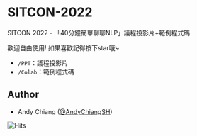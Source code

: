 # SITCON-2022
SITCON 2022 - 「40分鐘簡單聊聊NLP」議程投影片+範例程式碼

歡迎自由使用! 如果喜歡記得按下star哦~

* `/PPT`：議程投影片
* `/Colab`：範例程式碼

## Author
* Andy Chiang ([@AndyChiangSH](https://github.com/AndyChiangSH))

![Hits](https://hits.seeyoufarm.com/api/count/incr/badge.svg?url=https%3A%2F%2Fgithub.com%2FAndyChiangSH%2FSITCON-2022&count_bg=%2382D357&title_bg=%23555555&icon=&icon_color=%23E7E7E7&title=views&edge_flat=false)

